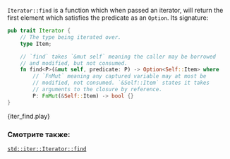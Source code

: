 `Iterator::find` is a function which when passed an iterator, will return
the first element which satisfies the predicate as an `Option`. Its
signature:

```rust
pub trait Iterator {
    // The type being iterated over.
    type Item;

    // `find` takes `&mut self` meaning the caller may be borrowed
    // and modified, but not consumed.
    fn find<P>(&mut self, predicate: P) -> Option<Self::Item> where
        // `FnMut` meaning any captured variable may at most be
        // modified, not consumed. `&Self::Item` states it takes
        // arguments to the closure by reference.
        P: FnMut(&Self::Item) -> bool {}
}
```

{iter_find.play}

### Смотрите также:

[`std::iter::Iterator::find`][find]

[find]: http://doc.rust-lang.org/std/iter/trait.Iterator.html#method.find
